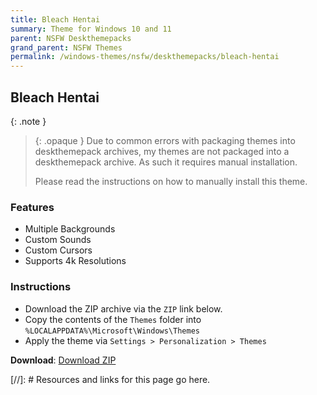 ```yaml
---
title: Bleach Hentai
summary: Theme for Windows 10 and 11
parent: NSFW Deskthemepacks
grand_parent: NSFW Themes
permalink: /windows-themes/nsfw/deskthemepacks/bleach-hentai
---
```


## Bleach Hentai

{: .note }
> {: .opaque }
> Due to common errors with packaging themes into deskthemepack archives, my themes are not packaged into a deskthemepack archive. As such it requires manual installation.
> 
> Please read the instructions on how to manually install this theme.

### Features

- Multiple Backgrounds
- Custom Sounds
- Custom Cursors
- Supports 4k Resolutions

### Instructions

- Download the ZIP archive via the `ZIP` link below.
- Copy the contents of the `Themes` folder into `%LOCALAPPDATA%\Microsoft\Windows\Themes`
- Apply the theme via `Settings > Personalization > Themes`

**Download**: [Download ZIP] 

<!-- ////////////////////////////////////////////////////////////////////////////////////////////////////////////////////// -->

[//]: # Resources and links for this page go here.

[Download ZIP]: https://gitlab.com/the-back-room/deskthemepacks/nsfw/bleach-hentai/-/archive/main/bleach-hentai-main.zip

<!-- ////////////////////////////////////////////////////////////////////////////////////////////////////////////////////// -->
